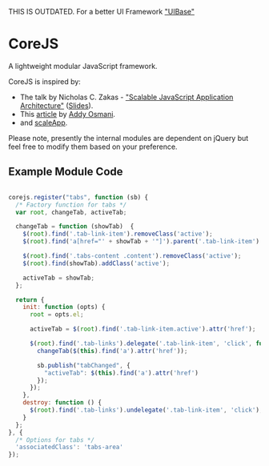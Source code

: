 THIS IS OUTDATED. For a better UI Framework ["UIBase"](https://github.com/UsableBytes/UiBase)

CoreJS
======

A lightweight modular JavaScript framework.

CoreJS is inspired by:

  * The talk by Nicholas C. Zakas - ["Scalable JavaScript Application Architecture"](https://www.youtube.com/watch?v=vXjVFPosQHw) ([Slides](http://www.slideshare.net/nzakas/scalable-javascript-application-architecture)).
  * This [article](http://addyosmani.com/largescalejavascript/) by [Addy Osmani](http://twitter.com/addyosmani).
  * and [scaleApp](https://github.com/flosse/scaleApp).

Please note, presently the internal modules are dependent on jQuery but feel free to modify them based on your preference.

Example Module Code
-------------------

```javascript

corejs.register("tabs", function (sb) {
  /* Factory function for tabs */
  var root, changeTab, activeTab;

  changeTab = function (showTab)  {
    $(root).find('.tab-link-item').removeClass('active');
    $(root).find('a[href="' + showTab + '"]').parent('.tab-link-item').addClass('active');

    $(root).find('.tabs-content .content').removeClass('active');
    $(root).find(showTab).addClass('active');

    activeTab = showTab;
  };

  return {
    init: function (opts) {
      root = opts.el;

      activeTab = $(root).find('.tab-link-item.active').attr('href');

      $(root).find('.tab-links').delegate('.tab-link-item', 'click', function (e) {
        changeTab($(this).find('a').attr('href'));

        sb.publish("tabChanged", {
          "activeTab": $(this).find('a').attr('href')
        });
      });
    },
    destroy: function () {
      $(root).find('.tab-links').undelegate('.tab-link-item', 'click');
    }
  };
}, {
  /* Options for tabs */
  'associatedClass': 'tabs-area'
});
```
